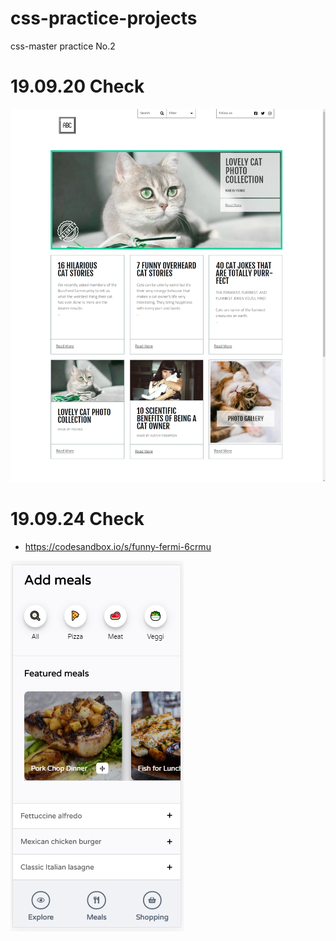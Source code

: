 # css-practice-projects
css-master practice No.2

# 19.09.20 Check

<img src="./19-09-20 check.png">

# 19.09.24 Check

* https://codesandbox.io/s/funny-fermi-6crmu

<img src="./19-09-24 check.png">

